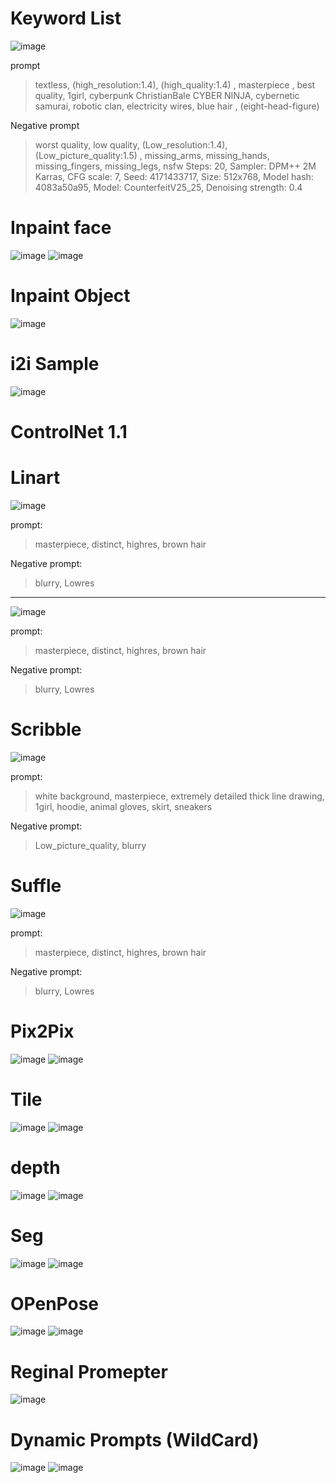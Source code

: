 <!--Heading-->

# Keyword List

![image](https://github.com/jeonminji04/Test_Unity_2023/blob/main/StableDiffusion/Keyword%20List/00221-3498495258.png?raw=true)

prompt
> textless, (high_resolution:1.4), (high_quality:1.4) , masterpiece , best quality, 1girl, cyberpunk ChristianBale CYBER NINJA, cybernetic samurai, robotic clan, electricity wires, blue hair , (eight-head-figure)

Negative prompt
> worst quality, low quality, (Low_resolution:1.4), (Low_picture_quality:1.5) , missing_arms, missing_hands, missing_fingers, missing_legs, nsfw
Steps: 20, Sampler: DPM++ 2M Karras, CFG scale: 7, Seed: 4171433717, Size: 512x768, Model hash: 4083a50a95, Model: CounterfeitV25_25, Denoising strength: 0.4

# Inpaint face
![image](https://github.com/jeonminji04/Test_Unity_2023/blob/main/StableDiffusion/Inpaint_face/00028-1435599559.png?raw=true)
![image](https://github.com/jeonminji04/Test_Unity_2023/blob/main/StableDiffusion/Inpaint_face/00029-1435599560.png?raw=true)


# Inpaint Object
![image](https://github.com/jeonminji04/Test_Unity_2023/blob/main/StableDiffusion/Inpaint_Object/00036-706135219.png?raw=true)

# i2i Sample
![image](https://github.com/jeonminji04/Test_Unity_2023/blob/main/StableDiffusion/i2i_Sample/00041-998648517.png?raw=true)

# ControlNet 1.1


# Linart
![image](https://github.com/shingugitvr000/VR_AI_2023/blob/main/Stable_Diffusion/ControlNet/00002-4116192776.png?raw=true)

prompt:
> masterpiece, distinct, highres, brown hair

Negative prompt:
> blurry, Lowres


---
![image](https://github.com/shingugitvr000/VR_AI_2023/blob/main/Stable_Diffusion/ControlNet/00003-1348155737.png?raw=true)

prompt:
> masterpiece, distinct, highres, brown hair

Negative prompt:
> blurry, Lowres

# Scribble
![image](https://github.com/shingugitvr000/VR_AI_2023/blob/main/Stable_Diffusion/ControlNet/00016-723851581.png?raw=true)


prompt:
> white background, masterpiece, extremely detailed thick line drawing, 1girl, hoodie, animal gloves, skirt, sneakers

Negative prompt:
> Low_picture_quality, blurry

# Suffle
![image](https://github.com/shingugitvr000/VR_AI_2023/blob/main/Stable_Diffusion/ControlNet/00023-4132996418.png?raw=true)

prompt:
> masterpiece, distinct, highres, brown hair

Negative prompt:
>  blurry, Lowres

# Pix2Pix

![image](image.png)
![image](https://github.com/shingugitvr000/VR_AI_2023/blob/main/Stable_Diffusion/ControlNet/Pix2Pix_After.png?raw=true)

# Tile
![image](https://github.com/jeonminji04/Test_Unity_2023/blob/main/StableDiffusion/ControlNet/girl.png?raw=true)
![image](https://github.com/jeonminji04/Test_Unity_2023/blob/main/StableDiffusion/ControlNet/00001-3536237091.png?raw=true)

# depth
![image](https://github.com/shingugitvr000/VR_AI_2023/blob/main/Stable_Diffusion/ControlNet/depth_File.png?raw=true)
![image](https://github.com/jeonminji04/Test_Unity_2023/blob/main/StableDiffusion/ControlNet/00002-2384175070.png?raw=true)

# Seg
![image]()
![image](https://github.com/jeonminji04/Test_Unity_2023/blob/main/StableDiffusion/ControlNet/room_2.png?raw=true)

# OPenPose
![image](https://github.com/jeonminji04/Test_Unity_2023/blob/main/StableDiffusion/ControlNet/00017-1112038970.png?raw=true)
![image](https://github.com/jeonminji04/Test_Unity_2023/blob/main/StableDiffusion/ControlNet/bone.png?raw=true)

# Reginal Promepter
![image](https://github.com/jeonminji04/Test_Unity_2023/blob/main/StableDiffusion/ControlNet/00001-387321113.png?raw=true)

# Dynamic Prompts (WildCard)
![image](https://github.com/jeonminji04/Test_Unity_2023/blob/main/StableDiffusion/ControlNet/00004-2553230012.png?raw=true)
![image](https://github.com/jeonminji04/Test_Unity_2023/blob/main/StableDiffusion/ControlNet/00006-3689804330.png?raw=true)